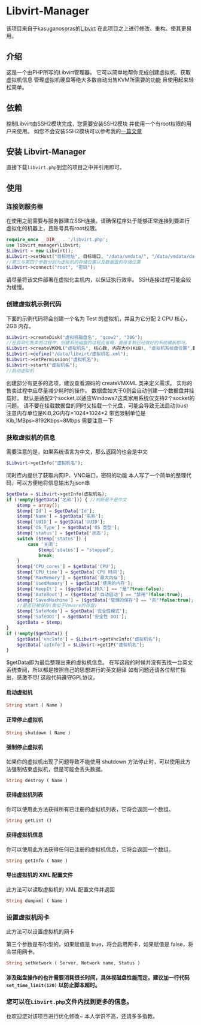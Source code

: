 # Libvirt-Manager
该项目来自于kasuganosoras的[Libvirt](https://github.com//Libvirt-Manager)
在此项目之上进行修改、重构。使其更易用。
## 介绍
这是一个由PHP所写的Libvirt管理器。
它可以简单地帮你完成创建虚拟机、获取虚拟机信息
管理虚拟机硬盘等绝大多数自动出售KVM所需要的功能
且使用起来轻松简单。
## 依赖
控制Libvirt由SSH2模块完成，您需要安装SSH2模块
并使用一个有root权限的用户来使用。
如您不会安装SSH2模块可以参考我的[一篇文章](https://imrbq.cn/exp/62.html)

## 安装 Libvirt-Manager
直接下载`libvirt.php`到您的项目之中并引用即可。

## 使用
### 连接到服务器
在使用之前需要与服务器建立SSH连接。请确保程序处于能够正常连接到要进行虚拟化的机器上，且账号具有root权限。

```php
require_once __DIR__ . '/libvirt.php';
use libvirt_manager\Libvirt;
$Libvirt = new Libvirt();
$Libvirt->setHost("目标地址", 目标端口, "/data/vmdata/", "/data/vmdata/datapath");
//第三与第四个参数分别为虚拟机的存储位置以及数据盘的存储位置
$Libvirt->connect("root", "密码");
```
请尽量将该文件部署在虚拟化主机内，以保证执行效率。
SSH连接过程可能会较为缓慢。

### 创建虚拟机示例代码

下面的示例代码将会创建一个名为 Test 的虚拟机，并且为它分配 2 CPU 核心，2GB 内存。

```php
$Libvirt->createDisk("虚拟机磁盘名", "qcow2", "30G");
//在自动化售卖的过程中，创建系统磁盘的过程应省略，直接复制已经做好的系统模板即可。
$Libvirt->createVMXML("虚拟机名", 核心数, 内存大小(KiB), "虚拟机系统盘位置",数据盘大小(G) "要挂载的光盘", "hd", "network", "default", $Libvirt->randomMac(), "virbr0", 0, 0, VNC端口,$uuid);
$Libvirt->define("/data/libvirt/虚拟机名.xml");
$Libvirt->setPermission("虚拟机名");
$Libvirt->start("虚拟机名");
//启动虚拟机
```
创建部分有更多的选项，建议查看源码的 createVMXML 类来定义需求。
实际的售卖过程中应尽量减少耗时的操作。
数据盘如大于0则会自动创建一个数据盘并挂载好。
默认是适配2个socket,以适应Windows7这类家用系统仅支持2个socket的问题。
请不要在挂载数据盘的同时又挂载一个光盘，可能会导致无法启动(bus)
注意内存单位是KiB,2G内存=1024\*1024\*2
带宽限制单位是Kib,1MBps=8192Kbps=8Mbps 需要注意一下

### 获取虚拟机的信息
需要注意的是，如果系统语言为中文，那么返回的也会是中文
```php
$Libvirt->getInfo("虚拟机名");
```
同时库内提供了获取内网IP、VNC端口，密码的功能
本人写了一个简单的整理代码，可以方便地将信息输出为json串
```php
$getData = $Libvirt->getInfo(虚拟机名);
if (!empty($getData['名称'])) { //判断是不是中文
    $temp = array();
    $temp['Id'] = $getData['Id'];
    $temp['Name'] = $getData['名称'];
    $temp['UUID'] = $getData['UUID'];
    $temp['OS_Type'] = $getData['OS 类型'];
    $temp['status'] = $getData['状态'];
    switch ($temp['status']) {
        case '关闭':
            $temp['status'] = "stopped";
            break;
    }
    $temp['CPU_cores'] = $getData['CPU'];
    $temp['CPU_time'] = $getData['CPU 时间'];
    $temp['MaxMemory'] = $getData['最大内存'];
    $temp['UsedMemory'] = $getData['使用的内存'];
    $temp['KeepIt'] = ($getData['持久'] == "是"?true:false);
    $temp['AutoBoot'] = ($getData['自动启动'] == "禁用"?false:true);
    $temp['SavedMachine'] = ($getData['管理的保存'] == "否"?false:true);
    //是否已被保存(类似于Vmware的存盘)
    $temp['SafeMode'] = $getData['安全性模式'];
    $temp['SafeDOI'] = $getData['安全性 DOI'];
    $getData = $temp;
}
if (!empty($getData)) {
    $getData['vncInfo'] = $Libvirt->getVncInfo("虚拟机名");
    $getData['ipInfo'] = $Libvirt->getIP("虚拟机名");
}
```
$getData即为最后整理出来的虚拟机信息。
在写这段的时候并没有去找一台英文系统查阅，所以都是按照自己的思想进行的英文翻译
如有问题还请各位帮忙指出，感激不尽!
这段代码遵守GPL协议。

#### 启动虚拟机
```php
String start ( Name )
```
#### 正常停止虚拟机
```php
String shutdown ( Name )
```
#### 强制停止虚拟机
如果你的虚拟机出现了问题导致不能使用 shutdown 方法停止时，可以使用此方法强制结束虚拟机，但是可能会丢失数据。
```php
String destroy ( Name )
```
#### 获得虚拟机列表
你可以使用此方法获得所有已注册的虚拟机列表，它将会返回一个数组。
```php
String getList ()
```
#### 获得虚拟机信息
你可以使用此方法获得任何已注册的虚拟机信息，它将会返回一个数组。
```php
String getInfo ( Name )
```
#### 导出虚拟机的 XML 配置文件
此方法可以读取虚拟机的 XML 配置文件并返回
```php
String dumpxml ( Name )
```
### 设置虚拟机网卡
此方法可以设置虚拟机的网卡

第三个参数是布尔型的，如果赋值是 true，将会启用网卡，如果赋值是 false，将会禁用网卡。
```php
String setNetwork ( Server, Network name, Status )
```

#### 涉及磁盘操作的也许需要消耗很长时间，具体视磁盘性能而定，建议加一行代码 `set_time_limit(120)` 以防止脚本超时。

### 您可以在`Libvirt.php`文件内找到更多的信息。
也欢迎您对该项目进行优化修改~
本人学识不高，还请多多指教。
